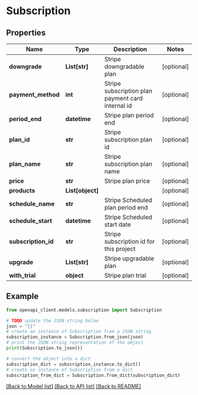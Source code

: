 # Subscription


## Properties

Name | Type | Description | Notes
------------ | ------------- | ------------- | -------------
**downgrade** | **List[str]** | Stripe downgradable plan | [optional] 
**payment_method** | **int** | Stripe subscription plan payment card internal id | [optional] 
**period_end** | **datetime** | Stripe plan period end | [optional] 
**plan_id** | **str** | Stripe subscription plan id | [optional] 
**plan_name** | **str** | Stripe subscription plan name | [optional] 
**price** | **str** | Stripe plan price | [optional] 
**products** | **List[object]** |  | [optional] 
**schedule_name** | **str** | Stripe Scheduled plan period end | [optional] 
**schedule_start** | **datetime** | Stripe Scheduled start date | [optional] 
**subscription_id** | **str** | Stripe subscription id for this project | [optional] 
**upgrade** | **List[str]** | Stripe upgradable plan | [optional] 
**with_trial** | **object** | Stripe plan trial | [optional] 

## Example

```python
from openapi_client.models.subscription import Subscription

# TODO update the JSON string below
json = "{}"
# create an instance of Subscription from a JSON string
subscription_instance = Subscription.from_json(json)
# print the JSON string representation of the object
print(Subscription.to_json())

# convert the object into a dict
subscription_dict = subscription_instance.to_dict()
# create an instance of Subscription from a dict
subscription_from_dict = Subscription.from_dict(subscription_dict)
```
[[Back to Model list]](../README.md#documentation-for-models) [[Back to API list]](../README.md#documentation-for-api-endpoints) [[Back to README]](../README.md)


